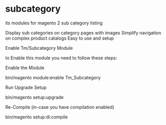 # subcategory
its modules for magento 2 sub category listing 


Display sub categories on category pages with images
Simplify navigation on complex product catalogs
Easy to use and setup


Enable Tm/Subcategory Module</br>

to Enable this module you need to follow these steps:

Enable the Module

bin/magento module:enable Tm_Subcategory

Run Upgrade Setup

bin/magento setup:upgrade

Re-Compile (in-case you have compilation enabled)

bin/magento setup:di:compile
